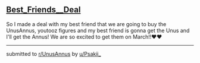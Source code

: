 ## [Best_Friends__Deal](https://www.reddit.com/r/UnusAnnus/comments/jrukj8/best_friends_deal/)
So I made a deal with my best friend that we are going to buy the UnusAnnus, youtooz figures and my best friend is gonna get the Unus and I'll get the Annus! We are so excited to get them on March!!❤❤

---

submitted to [r/UnusAnnus](https://www.reddit.com/r/UnusAnnus) by [u/Psakii_](https://www.reddit.com/user/Psakii_)
